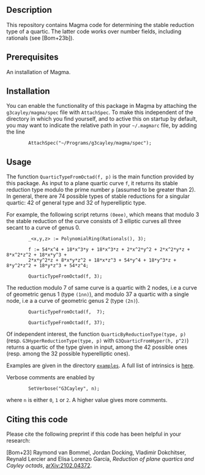 Description
--

This repository contains Magma code for determining the stable reduction type of a quartic.
The latter code works over number fields, including rationals (see [Bom+23b]).

Prerequisites
--

An installation of Magma.

Installation
--

You can enable the functionality of this package in Magma by attaching the `g3cayley/magma/spec` file with `AttachSpec`. To make this independent of the directory in which you find yourself, and to active this on startup by default, you may want to indicate the relative path in your `~/.magmarc` file, by adding the line
```
        AttachSpec("~/Programs/g3cayley/magma/spec");
```

Usage
--

The function `QuarticTypeFromOctad(f, p)` is the main function provided by this package. As input to a plane quartic curve `f`, it returns its stable reduction type modulo the prime number `p` (assumed to be greater than 2). In general, there are 74 possible types of stable reductions for a singular quartic: 42 of general type and 32 of hyperelliptic type.

For example, the following script returns `(0eee)`, which means that modulo 3 the stable reduction of the curve consists of 3 elliptic curves all three secant to a curve of genus 0.
```
        _<x,y,z> := PolynomialRing(Rationals(), 3);

        f := 54*x^4 + 18*x^3*y + 18*x^3*z + 2*x^2*y^2 + 2*x^2*y*z + 8*x^2*z^2 + 18*x*y^3 +
        2*x*y^2*z + 8*x*y*z^2 + 18*x*z^3 + 54*y^4 + 18*y^3*z + 8*y^2*z^2 + 18*y*z^3 + 54*z^4;

        QuarticTypeFromOctad(f, 3);
```

The reduction modulo 7 of same curve  is a quartic with 2 nodes, i.e a curve of geometric genus 1 (type `(1nn)`), and modulo 37 a quartic with a single node, i.e a a curve of geometric genus 2 (type `(2n)`).
```
        QuarticTypeFromOctad(f,  7);

        QuarticTypeFromOctad(f, 37);
```

Of independent interest, the function `QuarticByReductionType(type, p)` (resp. `G3HyperReductionType(type, p)` with `G3QuarticFromHyper(h, p^2)`) returns a quartic of the type given in input, among the 42 possible ones (resp. among the 32 possible hyperelliptic ones).

Examples are given in the directory [`examples`](examples). A full list of intrinsics is [here](intrinsics.md).

Verbose comments are enabled by
```
        SetVerbose("G3Cayley", n);
```
where `n` is either `0`, `1` or `2`. A higher value gives more comments.


Citing this code
--

Please cite the following preprint if this code has been helpful in your research:

[Bom+23] Raymond van Bommel, Jordan Docking, Vladimir Dokchitser, Reynald Lercier and Elisa Lorenzo García,
*Reduction of plane quartics and Cayley octads*,
[arXiv:2102.04372](https://arxiv.org/abs/2102.04372).
